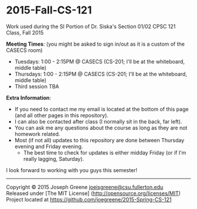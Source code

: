 2015-Fall-CS-121
================

Work used during the SI Portion of Dr. Siska's Section 01/02 CPSC 121 Class, Fall 2015

__Meeting Times__: (you might be asked to sign in/out as it is a custom of the CASECS room)
- Tuesdays:  1:00 - 2:15PM @ CASECS (CS-201; I'll be at the whiteboard, middle table)
- Thursdays: 1:00 - 2:15PM @ CASECS (CS-201; I'll be at the whiteboard, middle table)
- Third session TBA

__Extra Information__:
- If you need to contact me my email is located at the bottom of this page (and all other pages in this repository). 
- I can also be contacted after class (I normally sit in the back, far left). 
- You can ask me any questions about the course as long as they are not homework related.
- Most (if not all) updates to this repository are done between Thursday evening and Friday evening. 
  - The best time to check for updates is either midday Friday (or if I'm really lagging, Saturday).

I look forward to working with you guys this semester!


-------------------------------------------------------------------------------

Copyright &copy; 2015 Joseph Greene <joeisgreene@csu.fullerton.edu>  
Released under [The MIT License] (http://opensource.org/licenses/MIT)  
Project located at <https://github.com/joegreene/2015-Spring-CS-121>
